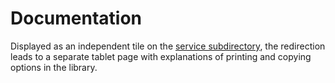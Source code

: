 # Documentation
Displayed as an independent tile on the [service subdirectory](/../main/subdir-service), the redirection leads to a separate tablet page with explanations of printing and copying options in the library.
